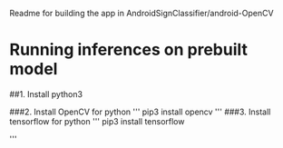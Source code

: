Readme for building the app in AndroidSignClassifier/android-OpenCV

# Running inferences on prebuilt model
##1. Install python3

###2. Install OpenCV for python
'''
pip3 install opencv
'''
###3. Install tensorflow for python 
'''
pip3 install tensorflow

'''
